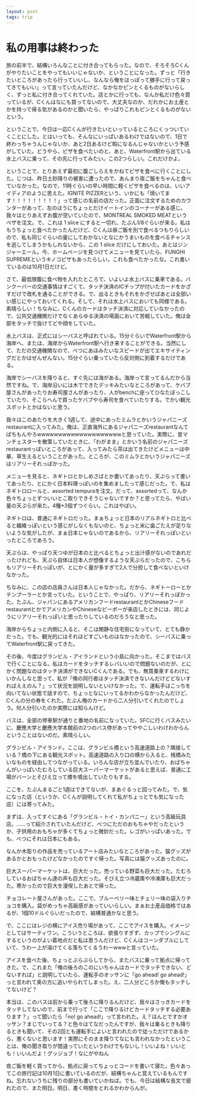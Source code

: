 ```yaml
---
layout: post
tags: trip
---
```


# 私の用事は終わった

旅の前半で、結構いろんなことに付き合ってもらった。なので、そろそろCくんがやりたいことをやってもいいじゃないか、ということになった。ずっと「行きたいところがあったら行っていいし、なんなら俺をほっぽって勝手に行って戻ってきてもいい」って言っていたんだけど、なかなかピンとくるものがないらしく、ずっと私に付き合ってくれていた。店とかに行っても、なんか私だけ色々買っているが、Cくんはなにも買ってないので、大丈夫なのか、だれかにお土産とかを持って帰る気があるのかと聞いたら、やっぱりこれもピンとくるものがないという。

ということで、今日は一応Cくんが行きたいといっているところにくっついていくことにした。とはいっても、そんなにいっぱいあるわけではないので、1日で終わっちゃうんじゃないか、あと2日あるけど暇になるんじゃないかという予感がしていた。どうやら、ピザを食べたいのと、あと、Waterfront駅から出ている水上バスに乗って、その先に行ってみたい。この2つらしい。これだけかよ。

ということで、とりあえず最初に腹ごしらえをかねてピザを食べに行くことにした。じつは、昨日土砂降りの被害に遭ったので、あんまり夜ご飯をちゃんと食べていなかった。なので、11時ぐらいの早い時間に軽くピザを食べるのは、いいアイディアのように思えた。IGNITE PIZZERという、いかにも「焼いてます！！！！！！！！！」って感じの名前の店だった。正面に注文するためのカウンターがあって、左のほうにちょっとだけイートインのコーナーがある感じ。我々はとりあえずお腹が空いていたので、MONTREAL SMOKED MEATというペザを注文。で、これは 1 slice にすると一切れ、たぶん1/8ぐらいが来る。私はもうちょっと食べたかったんだけど、Cくんは昼ご飯を別で食べるつもりらしいので、私も同じぐらいの量にしておかないとなにかうまいものを食べるチャンスを逃してしまうかもしれないから、この 1 slice だけにしておいた。あとはジンジャーエール。今、ホームページを見つけてメニューを見ていたら、FUNGHI SUPREMEというキノコピザもあったらしい。これも食べたかったな。これ書いているのは10月1日だけど。

さて、最低限腹に食べ物を入れたところで、いよいよ水上バスに乗車である。バンクーバーの交通事情はすごくて、タッチ決済のICチップが付いたカードをかざすだけで改札を通ることができる。で、出るときもそれをかざせばあとは全部いい感じにやっておいてくれる。そして、それは水上バスにおいても同様である。素晴らしい！ちなみに、Cくんのカードはタッチ決済に対応していなかったので、公共交通機関だけでなくあらゆる決済の場面において苦戦していた。俺は全部をタッチで抜けてどや顔をしていた。

水上バスは、正式にはシーバスと呼ばれている。15分ぐらいでWaterfront駅から海岸へ、または、海岸からWaterfront駅へ行き来することができる。当然にして、ただの交通機関なので、べつにあほみたいなスピードが出てエキサイティングだとかはぜんぜんない。15分ぐらい乗っていたら反対側に到着するだけである。

海岸でシーバスを降りると、すぐ先には海がある。海岸って言ってるんだから当然ですね。で、海岸沿いには木でできたデッキみたいなところがあって、ケバブ屋さんがあったりお寿司屋さんがあったり、人がbenchに座ってひなたぼっこしていたり、そこらへんで買ったケバブやら寿司を食べていたりする。でかい観光スポットとかはないと思う。

我々はこのあたりを大きく1週して、途中にあったミムラとかいうジャパニーズrestaurantに入ってみた。俺は、正直海外にあるジャパニーズrestaurantなんてぱちもんやろwwwwwwwwwwwwwwwwwwwwと思っていた。実際に、昔マンチェスターを散策していたときに、「わがまま」とかいう名前のジャパニーズrestaurantっぽいところがあって、入ってみたら茶は出てきたけどメニューは中華、草生えるということがあった。ところが、このミムラとかいうジャパニーズはリアリーそれっぽかった。

メニューを見ると、ネギトロとかしめさばとか書いてあったり、天ぷらって書いてあったり、とにかく日本料理っぽいのを集めましたって感じだった。で、私はネギトロロールと、assorted tempuraを注文。だって、assortedって、なんか色々ちょっとずついいとこ取りできそうじゃないですか？と思ってたら、やばい量の天ぷらが来た。4種*3個ずつぐらい。これはやばい。

ネギトロは、普通にネギトロだった。まぁちょっと日本のリアルネギトロと比べると繊維っぽいという感じがしなくもないのと、ちょっと米に歯ごたえが足りないような気がしたが、まぁ日本じゃないのであるから、リアリーそれっぽいといったところであろう。

天ぷらは、やっぱり天つゆが日本のと比べるとちょっと出汁感がないのであれだったけれども、天ぷら自体は日本人が想像するような天ぷらだったので、こちらもリアリーそれっぽいが、とにかく量が多すぎて2人で分担して食べないといけなかった。

ちなみに、この店の店員さんは日本人じゃなかった。だから、ネギトーローとかテンプーラーとか言っていた。ということで、やっぱり、リアリーそれっぽかった。たぶん、ジャパンにあるアメリカンフードrestaurantとかChineseフードrestaurantとかでアメリカンやChineseなピーポーが来店したときには、同じようにリアリーそれっぽいと思ったりしているのだろうなと思った。

海岸からちょっと内側に入ると、そこは閑静な住宅街になっていて、とても静かだった。でも、観光的にはそれほどすごいものはなかったので、シーバスに乗ってWaterfront駅に戻ってきた。

その後、今度はグランビル・アイランドという小島に向かった。そこまではバスで行くことになる。私はカードをタッチするレバいいので問題ないのだが、とにかく問題なのはタッチ決済ができないCくんである。でも、無賃乗車するわけにいかんしなと思って、私が「俺の同行者はタッチ決済できないんだけどどないすればええのん？」って状況を説明しないといけなかった。で、運転手はこっちを向いてない状態で話すので、ちょっとなにいってるかわからなかったんだけど、Cくんの分の券をくれた。たぶん俺のカードから二人分引いてくれたのでしょう。何人分引いたのか実際には知らんけど。

バスは、全部の停車駅が通りと番地の名前になっていた。SFCに行くバスみたいに、慶應大学と慶應大学本館前の2つのバス停があってややこしいわけわからんということはないのだ。素晴らしい。

グランビル・アイランド。ここは、グランビル橋という高速道路上の？隣接している？橋の下にある観光スポット。高速道路の入り口の横から入ると、桟橋みたいなものを経由してつながっている。いろんな店が立ち並んでいたり、おばちゃんがいっぱいたむろしている巨大スーパーマーケットがあると思えば、普通に工場がバーンとそびえ立って煙を噴出していたりもする。

ここを、たぶんまるごと1週はできてないが、まあぐるっと回ってみた。で、気になった店（というか、Cくんが説明してくれて私がちょっとでも気になった店）には寄ってみた。

まずは、入ってすぐにある「グランビル・トイ・カンパニー」という高級玩具店。……って紹介されていたんだけど、べつにただのおもちゃやだったというか、子供用のおもちゃが多くてちょっと微妙だった。レゴがいっぱいあった。でも、べつにそれは日本にもある。

なんか木彫りの作品を売っているアート店みたいなところがあった。猫グッズがあるかとおもったけどなかったのですぐ帰った。写真には猫グッズあったのに。

巨大スーパーマーケットは、巨大だった。売っている野菜も巨大だった。たむろしているおばちゃん達の声も巨大だった。そびえ立つ冷蔵庫や冷凍庫も巨大だった。寒かったので巨大を漫喫したあとで帰った。

チョコレート屋さんがあった。ここで、ブルーベリー味とチェリー味の袋入りチョコを購入。袋がめっちゃ高級感があっていいらしい。まぁお土産品価格ではあるが、1個10ドルぐらいだったので、結構普通かなと思う。

で、ここにはレジの横にアイス売り場があって、ここでアイスを購入。イメージとしてはサーティワン。こういうところは、欲張りすぎず、カップでシングルにするというのがよい着地点だと私は思うんだけど、Cくんはコーンダブルにしていて、うわー上が溶けてくる落ちてくるうわーwwwと言っていた。

アイスを食べた後、ちょっとぶらぶらしてから、またバスに乗って拠点に帰ってきた。で、これまた「俺の後ろのこのにいちゃんはカードでタッチできない、どないすれば」と説明していたら、運転手のオッサンに「go ahead! go ahead!」っと言われて奥の方に追いやられてしまった。え、二人分どころか俺もタッチしてないけど？

本当は、このバスは前から乗って後ろに降りるんだけど、我々はさっきカードをタッチしてないので、前まで行って「ここで降りるけどカードタッチする必要あります？」って聞いたら「no! go ahead!」って言われた。え？ほんとですかオッサン？まじでいってる？と色々はてなだったんですが、我々は乗るときも降りるときも聞いて、その2回とも運転手によいと言われたので従っただけであるから、悪くないと思います！実際にそのまま降りてなにも言われなかったということは、俺の聞き取りが間違っていたというわけでもないし！いいよね！いいとも！いいんだよ！グッジョブ！なにがやねん

夜ご飯を軽く買ってから、拠点に戻ってちょっとコードを書いて寝た。色々あってこの旅行記は10月1日に書いているのだが、結構ちゃんと覚えているもんですね。忘れないうちに残りの部分も書いていかねば。でも、今日は結構な長文で疲れたので、また明日。明日、書く時間をとれるかわからんが。
